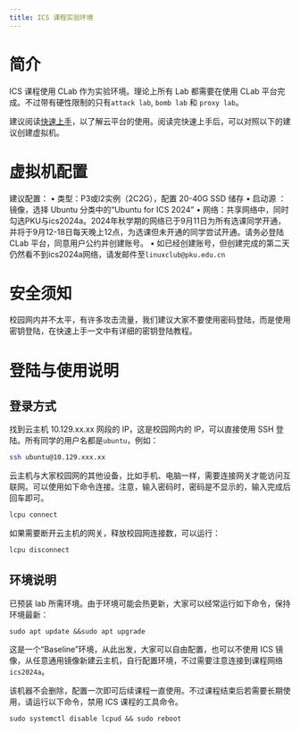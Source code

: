 ```yaml
---
title: ICS 课程实验环境
---
```


# 简介

ICS 课程使用 CLab 作为实验环境。理论上所有 Lab 都需要在使用 CLab 平台完成。不过带有硬性限制的只有`attack lab`, `bomb lab` 和 `proxy lab`。

建议阅读[快速上手](/getting-started/introduction)，以了解云平台的使用。阅读完快速上手后，可以对照以下的建议创建虚拟机。

# 虚拟机配置

建议配置：
• 类型：P3或l2实例（2C2G），配置 20-40G SSD 储存
• 启动源 ：镜像，选择 Ubuntu 分类中的“Ubuntu for ICS 2024”
• 网络：共享网络中，同时勾选PKU与ics2024a。2024年秋学期的网络已于9月11日为所有选课同学开通，并将于9月12-18日每天晚上12点，为选课但未开通的同学尝试开通。请务必登陆 CLab 平台，同意用户公约并创建账号。
• 如已经创建账号，但创建完成的第二天仍然看不到ics2024a网络，请发邮件至`linuxclub@pku.edu.cn`

# 安全须知

校园网内并不太平，有许多攻击流量，我们建议大家不要使用密码登陆，而是使用密钥登陆，在快速上手一文中有详细的密钥登陆教程。

# 登陆与使用说明

## 登录方式

找到云主机 10.129.xx.xx 网段的 IP，这是校园网内的 IP，可以直接使用 SSH 登陆。所有同学的用户名都是`ubuntu`，例如：

```bash
ssh ubuntu@10.129.xxx.xx
```

云主机与大家校园网的其他设备，比如手机、电脑一样，需要连接网关才能访问互联网。可以使用如下命令连接。注意，输入密码时，密码是不显示的，输入完成后回车即可。

```bash
lcpu connect
```

如果需要断开云主机的网关，释放校园网连接数，可以运行：

```bash
lcpu disconnect
```

## 环境说明

已预装 lab 所需环境。由于环境可能会热更新，大家可以经常运行如下命令，保持环境最新：

```
sudo apt update &&sudo apt upgrade
```

这是一个“Baseline”环境，从此出发，大家可以自由配置，也可以不使用 ICS 镜像，从任意通用镜像新建云主机，自行配置环境，不过需要注意连接到课程网络`ics2024a`。

该机器不会删除，配置一次即可后续课程一直使用。不过课程结束后若需要长期使用，请运行以下命令，禁用 ICS 课程的工具命令。

```
sudo systemctl disable lcpud && sudo reboot
```